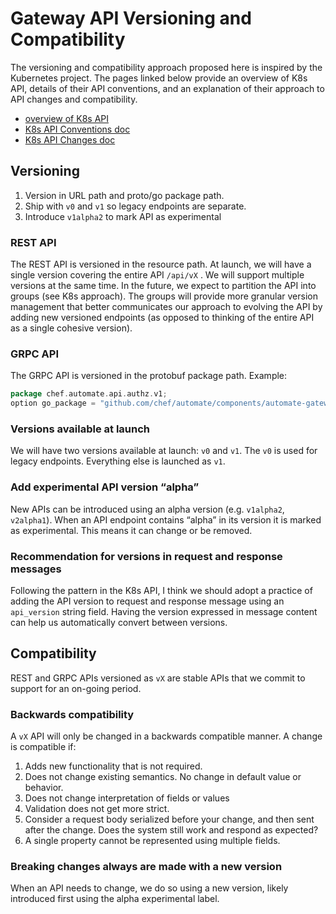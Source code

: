 # Gateway API Versioning and Compatibility

The versioning and compatibility approach proposed here is inspired by the Kubernetes project. The pages linked below provide an overview of K8s API, details of their API conventions, and an explanation of their approach to API changes and compatibility.

* [overview of K8s API](https://kubernetes.io/docs/concepts/overview/kubernetes-api/)
* [K8s API Conventions doc](https://github.com/kubernetes/community/blob/master/contributors/devel/api-conventions.md)
* [K8s API Changes doc](https://github.com/kubernetes/community/blob/master/contributors/devel/api_changes.md#alpha-beta-and-stable-versions)

## Versioning

1. Version in URL path and proto/go package path.
2. Ship with `v0` and `v1` so legacy endpoints are separate.
3. Introduce `v1alpha2` to mark API as experimental

### REST API

The REST API is versioned in the resource path. At launch, we will have a single version covering the entire API `/api/vX` . We will support multiple versions at the same time. In the future, we expect to partition the API into groups (see K8s approach). The groups will provide more granular version management that better communicates our approach to evolving the API by adding new versioned endpoints (as opposed to thinking of the entire API as a single cohesive version).

### GRPC API

The GRPC API is versioned in the protobuf package path. Example:
```go
package chef.automate.api.authz.v1;
option go_package = "github.com/chef/automate/components/automate-gateway/api/authz/v1";
```
### Versions available at launch

We will have two versions available at launch: `v0` and `v1`. The `v0` is used for legacy endpoints. Everything else is launched as `v1`.
### Add experimental API version “alpha”

New APIs can be introduced using an alpha version (e.g. `v1alpha2`, `v2alpha1`). When an API endpoint contains “alpha” in its version it is marked as experimental. This means it can change or be removed.
### Recommendation for versions in request and response messages

Following the pattern in the K8s API, I think we should adopt a practice of adding the API version to request and response message using an `api_version` string field. Having the version expressed in message content can help us automatically convert between versions.

## Compatibility

REST and GRPC APIs versioned as `vX` are stable APIs that we commit to support for an on-going period.

### Backwards compatibility

A `vX` API will only be changed in a backwards compatible manner. A change is compatible if:
1. Adds new functionality that is not required.
2. Does not change existing semantics. No change in default value or behavior.
3. Does not change interpretation of fields or values
4. Validation does not get more strict.
5. Consider a request body serialized before your change, and then sent after the change. Does the system still work and respond as expected?
6. A single property cannot be represented using multiple fields.

### Breaking changes always are made with a new version
When an API needs to change, we do so using a new version, likely introduced first using the alpha experimental label.

